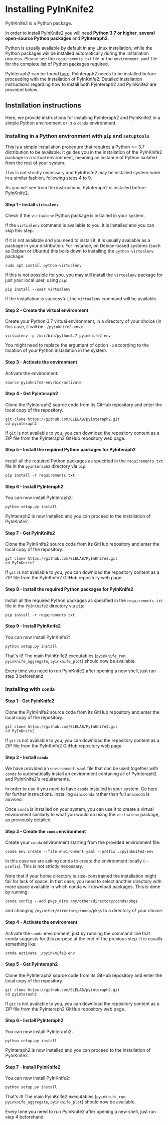 # Installing PyInKnife2

PyInKnife2 is a Python package.

In order to install PyInKnife2 you will need **Python 3.7 or higher**, **several open-source Python packages** and **PyInteraph2**.

Python is usually available by default in any Linux installation, while the Python packages will be installed automatically during the installation process. Please see the `requirements.txt` file or the `environment.yaml` file for the complete list of Python packages required.

PyInteraph2 can be found [here](https://github.com/ELELAB/pyinteraph2). PyInteraph2 needs to be installed before proceeding with the installation of PyInKnife2. Detailed installation instructions regarding how to install both PyInteraph2 and PyInKnife2 are provided below.

## Installation instructions

Here, we provide instructions for installing PyInteraph2 and PyInKnife2 in a simple Python environment or in a `conda` environment.

### Installing in a Python environment with `pip` and `setuptools`

This is a simple installation procedure that requires a Python >= 3.7 distribution to be available. It guides you in the installation of the PyInKnife2 package in a virtual environment, meaning an instance of Python isolated from the rest of your system.

This is not strictly necessary and PyInKnife2 may be installed system-wide in a similar fashion, following steps 4 to 9.

As you will see from the instructions, PyInteraph2 is installed before PyInKnife2.

#### Step 1 - Install `virtualenv`

Check if the `virtualenv` Python package is installed in your system.

If the `virtualenv` command is available to you, it is installed and you can skip this step. 

If it is not available and you need to install it, it is usually available as a package in your distribution. For instance, on Debian-based systems (such as Debian or Ubuntu) this boils down to installing the `python-virtualenv` package:

```shell
sudo apt install python-virtualenv
```

If this is not possible for you, you may still install the `virtualenv` package for just your local user, using `pip`:

```shell
pip install --user virtualenv
```

If the installation is successful, the `virtualenv` command will be available.

#### Step 2 - Create the virtual environment

Create your Python 3.7 virtual environment, in a directory of your choice (in this case, it will be `./pyinknife2-env`):

```shell
virtualenv -p /usr/bin/python3.7 pyinknife2-env
```

You might need to replace the argument of option `-p` according to the location of your Python installation in the system.

#### Step 3 - Activate the environment

Activate the environment:

```shell
source pyinknife2-env/bin/activate
```

#### Step 4 - Get PyInteraph2

Clone the PyInteraph2 source code from its GitHub repository and enter the local copy of the repository.

```shell
git clone https://github.com/ELELAB/pyinteraph2.git
cd pyinteraph2
```

If `git` is not available to you, you can download the repository content as a ZIP file from the PyInteraph2 GitHub repository web page.

#### Step 5 - Install the required Python packages for PyInteraph2

Install all the required Python packages as specified in the `requirements.txt` file in the `pyinteraph2` directory via `pip`:

```shell
pip install -r requirements.txt
```

#### Step 6 - Install PyInteraph2

You can now install PyInteraph2:

```shell
python setup.py install
```

PyInteraph2 is now installed and you can proceed to the installation of PyInKnife2.

#### Step 7 - Get PyInKnife2

Clone the PyInKnife2 source code from its GitHub repository and enter the local copy of the repository.

```shell
git clone https://github.com/ELELAB/PyInKnife2.git
cd PyInKnife2
```

If `git` is not available to you, you can download the repository content as a ZIP file from the PyInKnife2 GitHub repository web page.

#### Step 8 - Install the required Python packages for PyInKnife2

Install all the required Python packages as specified in the `requirements.txt` file in the `PyInKnife2` directory via `pip`:

```shell
pip install -r requirements.txt
```

#### Step 9 - Install PyInKnife2

You can now install PyInKnife2:

```shell
python setup.py install
```

That's it! The main PyInKnife2 executables (`pyinknife_run`, `pyinknife_aggregate`, `pyinknife_plot`) should now be available.

Every time you need to run PyInKnife2 after opening a new shell, just run step 3 beforehand.

### Installing with `conda`

#### Step 1 - Get PyInKnife2

Clone the PyInKnife2 source code from its GitHub repository and enter the local copy of the repository.

```shell
git clone https://github.com/ELELAB/PyInKnife2.git
cd PyInKnife2
```

If `git` is not available to you, you can download the repository content as a ZIP file from the PyInKnife2 GitHub repository web page.

#### Step 2 - Install `conda`

We have provided an `environment.yaml` file that can be used together with `conda` to automatically install an environment contaning all of PyInteraph2 and PyInKnife2's requirements.

In order to use it you need to have `conda` installed in your system. Go [here](https://docs.conda.io/en/latest/miniconda.html) for further instructions. Installing `miniconda` rather than full `anaconda` is advised.

Once `conda` is installed on your system, you can use it to create a virtual environment similarly to what you would do using the `virtualenv` package, as previously detailed.

#### Step 3 - Create the `conda` environment

Create your `conda` environment starting from the provided environment file:

```shell
conda env create --file environment.yaml --prefix ./pyinknife2-env
```

In this case we are asking conda to create the environment locally (`--prefix`). This is not strictly necessary.

Note that if your home directory is size-constrained the installation might fail for lack of space. In that case, you need to select another directory with more space available in which conda will download packages. This is done by running:

```shell
conda config --add pkgs_dirs /my/other/directory/conda/pkgs
```

and changing `/my/other/directory/conda/pkgs` to a directory of your choice.

#### Step 4 - Activate the environment

Activate the `conda` environment, just by running the command line that conda suggests for this purpose at the end of the previous step. It is usually something like:

```shell
conda activate ./pyinknife2-env
```

#### Step 5 - Get PyInteraph2

Clone the PyInteraph2 source code from its GitHub repository and enter the local copy of the repository.

```shell
git clone https://github.com/ELELAB/pyinteraph2.git
cd pyinteraoh2
```

If `git` is not available to you, you can download the repository content as a ZIP file from the PyInteraph2 GitHub repository web page.

#### Step 6 - Install PyInteraph2

You can now install PyInteraph2:

```shell
python setup.py install
```

PyInteraph2 is now installed and you can proceed to the installation of PyInKnife2.

#### Step 7 - Install PyInKnife2

You can now install PyInKnife2:

```shell
python setup.py install
```

That's it! The main PyInKnife2 executables (`pyinknife_run`, `pyinknife_aggregate`, `pyinknife_plot`) should now be available.

Every time you need to run PyInKnife2 after opening a new shell, just run step 4 beforehand.
